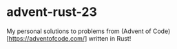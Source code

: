 # advent-rust-23
My personal solutions to problems from (Advent of Code)[https://adventofcode.com/] written in Rust!
